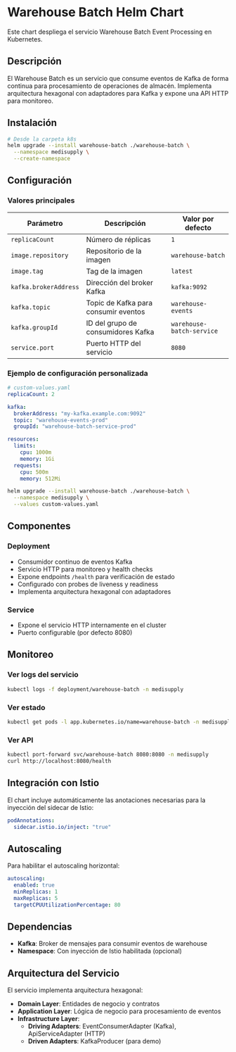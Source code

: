 # Warehouse Batch Helm Chart

Este chart despliega el servicio Warehouse Batch Event Processing en Kubernetes.

## Descripción

El Warehouse Batch es un servicio que consume eventos de Kafka de forma continua para procesamiento de operaciones de almacén. Implementa arquitectura hexagonal con adaptadores para Kafka y expone una API HTTP para monitoreo.

## Instalación

```bash
# Desde la carpeta k8s
helm upgrade --install warehouse-batch ./warehouse-batch \
  --namespace medisupply \
  --create-namespace
```

## Configuración

### Valores principales

| Parámetro | Descripción | Valor por defecto |
|-----------|-------------|-------------------|
| `replicaCount` | Número de réplicas | `1` |
| `image.repository` | Repositorio de la imagen | `warehouse-batch` |
| `image.tag` | Tag de la imagen | `latest` |
| `kafka.brokerAddress` | Dirección del broker Kafka | `kafka:9092` |
| `kafka.topic` | Topic de Kafka para consumir eventos | `warehouse-events` |
| `kafka.groupId` | ID del grupo de consumidores Kafka | `warehouse-batch-service` |
| `service.port` | Puerto HTTP del servicio | `8080` |

### Ejemplo de configuración personalizada

```yaml
# custom-values.yaml
replicaCount: 2

kafka:
  brokerAddress: "my-kafka.example.com:9092"
  topic: "warehouse-events-prod"
  groupId: "warehouse-batch-service-prod"

resources:
  limits:
    cpu: 1000m
    memory: 1Gi
  requests:
    cpu: 500m
    memory: 512Mi
```

```bash
helm upgrade --install warehouse-batch ./warehouse-batch \
  --namespace medisupply \
  --values custom-values.yaml
```

## Componentes

### Deployment
- Consumidor continuo de eventos Kafka
- Servicio HTTP para monitoreo y health checks
- Expone endpoints `/health` para verificación de estado
- Configurado con probes de liveness y readiness
- Implementa arquitectura hexagonal con adaptadores

### Service
- Expone el servicio HTTP internamente en el cluster
- Puerto configurable (por defecto 8080)

## Monitoreo

### Ver logs del servicio
```bash
kubectl logs -f deployment/warehouse-batch -n medisupply
```



### Ver estado
```bash
kubectl get pods -l app.kubernetes.io/name=warehouse-batch -n medisupply

```

### Ver API
```bash
kubectl port-forward svc/warehouse-batch 8080:8080 -n medisupply
curl http://localhost:8080/health
```

## Integración con Istio

El chart incluye automáticamente las anotaciones necesarias para la inyección del sidecar de Istio:

```yaml
podAnnotations:
  sidecar.istio.io/inject: "true"
```

## Autoscaling

Para habilitar el autoscaling horizontal:

```yaml
autoscaling:
  enabled: true
  minReplicas: 1
  maxReplicas: 5
  targetCPUUtilizationPercentage: 80
```

## Dependencias

- **Kafka**: Broker de mensajes para consumir eventos de warehouse
- **Namespace**: Con inyección de Istio habilitada (opcional)

## Arquitectura del Servicio

El servicio implementa arquitectura hexagonal:

- **Domain Layer**: Entidades de negocio y contratos
- **Application Layer**: Lógica de negocio para procesamiento de eventos
- **Infrastructure Layer**: 
  - **Driving Adapters**: EventConsumerAdapter (Kafka), ApiServiceAdapter (HTTP)
  - **Driven Adapters**: KafkaProducer (para demo)